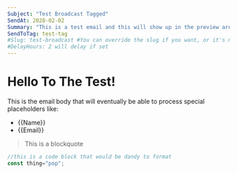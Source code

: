 ```yaml
--- 
Subject: "Test Broadcast Tagged"
SendAt: 2028-02-02
Summary: "This is a test email and this will show up in the preview area"
SendToTag: test-tag
#Slug: test-broadcast #You can override the slug if you want, or it's made from the Subject
#DelayHours: 2 will delay if set
---
```


# Hello To The Test!

This is the email body that will eventually be able to process special placeholders like:

 - {{Name}}
 - {{Email}}

> This is a blockquote

```js
//this is a code block that would be dandy to format
const thing="pop";
```